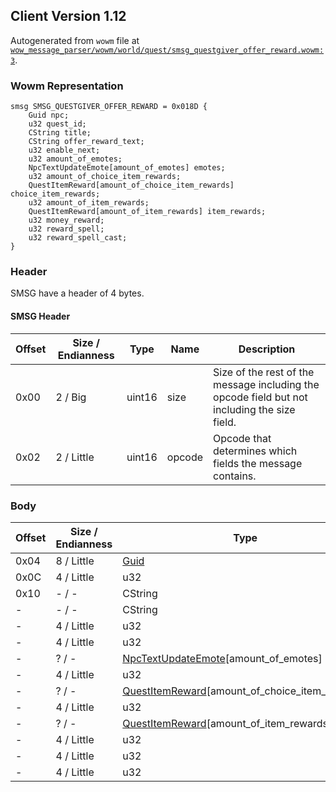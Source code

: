## Client Version 1.12

Autogenerated from `wowm` file at [`wow_message_parser/wowm/world/quest/smsg_questgiver_offer_reward.wowm:3`](https://github.com/gtker/wow_messages/tree/main/wow_message_parser/wowm/world/quest/smsg_questgiver_offer_reward.wowm#L3).

### Wowm Representation
```rust,ignore
smsg SMSG_QUESTGIVER_OFFER_REWARD = 0x018D {
    Guid npc;
    u32 quest_id;
    CString title;
    CString offer_reward_text;
    u32 enable_next;
    u32 amount_of_emotes;
    NpcTextUpdateEmote[amount_of_emotes] emotes;
    u32 amount_of_choice_item_rewards;
    QuestItemReward[amount_of_choice_item_rewards] choice_item_rewards;
    u32 amount_of_item_rewards;
    QuestItemReward[amount_of_item_rewards] item_rewards;
    u32 money_reward;
    u32 reward_spell;
    u32 reward_spell_cast;
}
```
### Header
SMSG have a header of 4 bytes.

#### SMSG Header
| Offset | Size / Endianness | Type   | Name   | Description |
| ------ | ----------------- | ------ | ------ | ----------- |
| 0x00   | 2 / Big           | uint16 | size   | Size of the rest of the message including the opcode field but not including the size field.|
| 0x02   | 2 / Little        | uint16 | opcode | Opcode that determines which fields the message contains.|
### Body
| Offset | Size / Endianness | Type | Name | Description |
| ------ | ----------------- | ---- | ---- | ----------- |
| 0x04 | 8 / Little | [Guid](../spec/packed-guid.md) | npc |  |
| 0x0C | 4 / Little | u32 | quest_id |  |
| 0x10 | - / - | CString | title |  |
| - | - / - | CString | offer_reward_text |  |
| - | 4 / Little | u32 | enable_next |  |
| - | 4 / Little | u32 | amount_of_emotes |  |
| - | ? / - | [NpcTextUpdateEmote](npctextupdateemote.md)[amount_of_emotes] | emotes |  |
| - | 4 / Little | u32 | amount_of_choice_item_rewards |  |
| - | ? / - | [QuestItemReward](questitemreward.md)[amount_of_choice_item_rewards] | choice_item_rewards |  |
| - | 4 / Little | u32 | amount_of_item_rewards |  |
| - | ? / - | [QuestItemReward](questitemreward.md)[amount_of_item_rewards] | item_rewards |  |
| - | 4 / Little | u32 | money_reward |  |
| - | 4 / Little | u32 | reward_spell |  |
| - | 4 / Little | u32 | reward_spell_cast |  |
